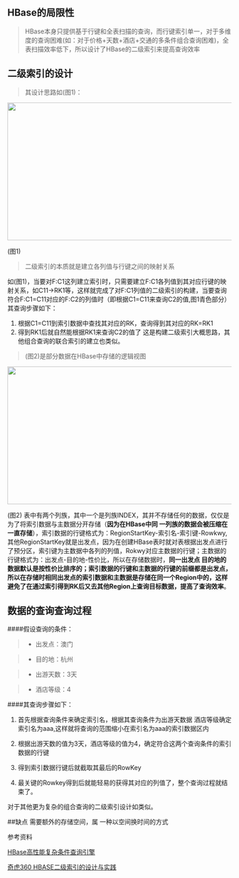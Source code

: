 ## HBase的局限性
>HBase本身只提供基于行键和全表扫描的查询，而行键索引单一，对于多维度的查询困难(如：对于价格+天数+酒店+交通的多条件组合查询困难)，全表扫描效率低下，所以设计了HBase的二级索引来提高查询效率

## 二级索引的设计

> 其设计思路如(图1)：

<img src="https://github.com/MOBIN-F/TravelPriceComparison/blob/master/%E8%AE%BE%E8%AE%A1%E6%80%9D%E8%B7%AF%E5%9B%BE.png" width="600" height="310"/>

(图1)       
> 二级索引的本质就是建立各列值与行键之间的映射关系

如(图1)，当要对F:C1这列建立索引时，只需要建立F:C1各列值到其对应行键的映射关系，如C11->RK1等，这样就完成了对F:C1列值的二级索引的构建，当要查询符合F:C1=C11对应的F:C2的列值时（即根据C1=C11来查询C2的值,图1青色部分）其查询步骤如下：
1. 根据C1=C11到索引数据中查找其对应的RK，查询得到其对应的RK=RK1
2. 得到RK1后就自然能根据RK1来查询C2的值了
这是构建二级索引大概思路，其他组合查询的联合索引的建立也类似。

>(图2)是部分数据在HBase中存储的逻辑视图

<img src="https://github.com/MOBIN-F/TravelPriceComparison/blob/master/%E6%95%B0%E6%8D%AE%E5%AD%98%E5%82%A8%E9%80%BB%E8%BE%91%E8%A7%86%E5%9B%BE.png" width="600" height="310"/>

(图2)
表中有两个列族，其中一个是列族INDEX，其并不存储任何的数据，仅仅是为了将索引数据与主数据分开存储（**因为在HBase中同 一列族的数据会被压缩在一直存储**），索引数据的行键格式为：RegionStartKey-索引名-索引键-Rowkwy,其他RegionStartKey就是出发点，因为在创建HBase表时就对表根据出发点进行了预分区，索引键为主数据中各列的列值，Rokwy对应主数据的行键；主数据的行键格式为：出发点-目的地-性价比，所以在存储数据时，**同一出发点 目的地的数据默认是按性价比排序的；索引数据的行键和主数据的行键的前缀都是出发点，所以在存储时相同出发点的索引数据和主数据是存储在同一个Region中的，这样避免了在通过索引得到RK后又去其他Region上查询目标数据，提高了查询效率**。

## 数据的查询查询过程
####假设查询的条件：
>* 出发点：澳门
   
>* 目的地：杭州
   
>* 出游天数：3天
   
>* 酒店等级：4
 
####其查询步骤如下：
1. 首先根据查询条件来确定索引名，根据其查询条件为出游天数据  酒店等级确定索引名为aaa,这样就将查询的范围缩小在索引名为aaa的索引数据区内

2. 根据出游天数的值为3天，酒店等级的值为4，确定符合这两个查询条件的索引数据的行键

3. 得到索引数据行键后就截取其最后的RowKey

4. 最关键的Rowkey得到后就能轻易的获得其对应的列值了，整个查询过程就结束了。

对于其他更为复杂的组合查询的二级索引设计如类似。

##缺点
需要额外的存储空间，属 一种以空间换时间的方式

参考资料

[HBase高性能复杂条件查询引擎](http://blog.csdn.net/bluishglc/article/details/31799255)

[奇虎360 HBASE二级索引的设计与实践](http://www.infoq.com/cn/presentations/qihoo360-hbase-two-stage-index-design-and-practice)